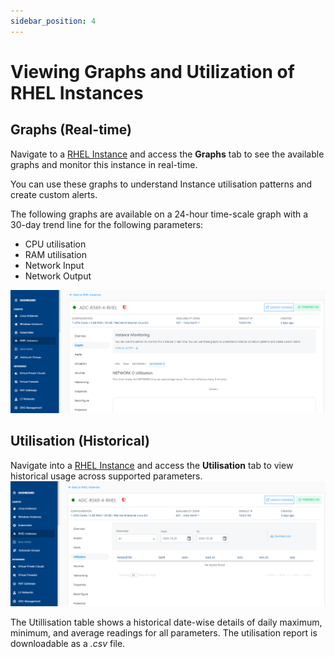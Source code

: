 ```yaml
---
sidebar_position: 4
---
```

# Viewing Graphs and Utilization of RHEL Instances

## Graphs (Real-time)

Navigate to a [RHEL Instance](AboutRHELInstances.md) and access the **Graphs** tab to see the available graphs and monitor this instance in real-time.

You can use these graphs to understand Instance utilisation patterns and create custom alerts.

The following graphs are available on a 24-hour time-scale graph with a 30-day trend line for the following parameters:

- CPU utilisation
- RAM utilisation
- Network Input
- Network Output

![Viewing Graphs and Utilization of Linux Instances](img/ViewingGraphs.png)

## Utilisation (Historical)

Navigate into a [RHEL Instance](AboutRHELInstances.md) and access the **Utilisation** tab to view historical usage across supported parameters. 
![Utilization of Linux Instances](img/Utilisation.png)

The Utillisation table shows a historical date-wise details of daily maximum, minimum, and average readings for all parameters. The utilisation report is downloadable as a _.csv_ file. 